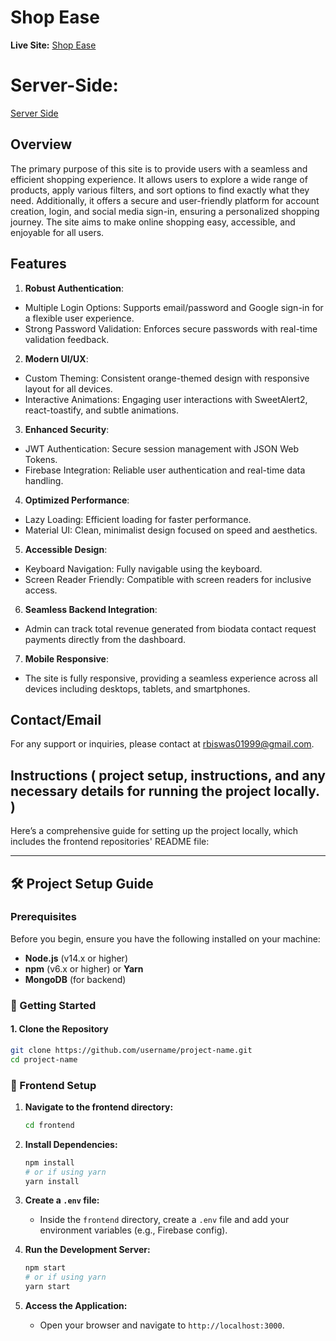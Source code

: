 # Shop Ease

**Live Site:** [Shop Ease](https://shopease-j.web.app/)


# Server-Side: 
[Server Side](https://github.com/Rakesh01999/ShopEase-server)

## Overview

The primary purpose of this site is to provide users with a seamless and efficient shopping experience. It allows users to explore a wide range of products, apply various filters, and sort options to find exactly what they need. Additionally, it offers a secure and user-friendly platform for account creation, login, and social media sign-in, ensuring a personalized shopping journey. The site aims to make online shopping easy, accessible, and enjoyable for all users.

## Features

1. **Robust Authentication**:
 * Multiple Login Options: Supports email/password and Google sign-in for a flexible user experience.
 * Strong Password Validation: Enforces secure passwords with real-time validation feedback.   
2. **Modern UI/UX**:
 * Custom Theming: Consistent orange-themed design with responsive layout for all devices.
 * Interactive Animations: Engaging user interactions with SweetAlert2, react-toastify, and subtle animations.
   
3. **Enhanced Security**:
 * JWT Authentication: Secure session management with JSON Web Tokens.
 * Firebase Integration: Reliable user authentication and real-time data handling.

4. **Optimized Performance**:
 * Lazy Loading: Efficient loading for faster performance.
 * Material UI: Clean, minimalist design focused on speed and aesthetics.
   
5. **Accessible Design**:
 * Keyboard Navigation: Fully navigable using the keyboard.
 * Screen Reader Friendly: Compatible with screen readers for inclusive access.

6. **Seamless Backend Integration**:
 * Admin can track total revenue generated from biodata contact request payments   directly from the dashboard.
   
7. **Mobile Responsive**: 
 * The site is fully responsive, providing a seamless experience across all devices including desktops, tablets, and smartphones.



## Contact/Email

For any support or inquiries, please contact at rbiswas01999@gmail.com.


## Instructions ( project setup, instructions, and any necessary details for running the project locally. )

Here’s a comprehensive guide for setting up the project locally, which includes the frontend repositories' README file:

---

## 🛠 Project Setup Guide

### Prerequisites

Before you begin, ensure you have the following installed on your machine:

- **Node.js** (v14.x or higher)
- **npm** (v6.x or higher) or **Yarn**
- **MongoDB** (for backend)

### 🚀 Getting Started

#### 1. Clone the Repository

```bash
git clone https://github.com/username/project-name.git
cd project-name
```

### 🔧 Frontend Setup

1. **Navigate to the frontend directory:**

   ```bash
   cd frontend
   ```

2. **Install Dependencies:**

   ```bash
   npm install
   # or if using yarn
   yarn install
   ```

3. **Create a `.env` file:**

   - Inside the `frontend` directory, create a `.env` file and add your environment variables (e.g., Firebase config).

4. **Run the Development Server:**

   ```bash
   npm start
   # or if using yarn
   yarn start
   ```

5. **Access the Application:**

   - Open your browser and navigate to `http://localhost:3000`.
